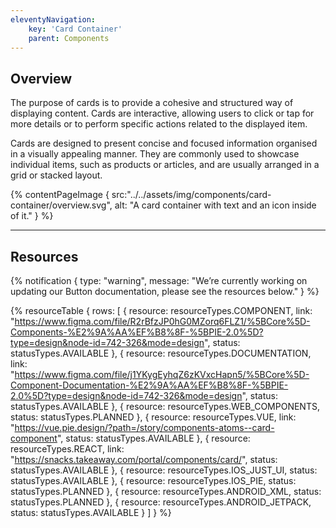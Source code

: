 ```yaml
---
eleventyNavigation:
    key: 'Card Container'
    parent: Components
---
```


## Overview

The purpose of cards is to provide a cohesive and structured way of displaying content. Cards are interactive, allowing users to click or tap for more details or to perform specific actions related to the displayed item.

Cards are designed to present concise and focused information organised in a visually appealing manner. They are commonly used to showcase individual items, such as products or articles, and are usually arranged in a grid or stacked layout.


{% contentPageImage {
    src:"../../assets/img/components/card-container/overview.svg",
    alt: "A card container with text and an icon inside of it."
} %}

---

## Resources

{% notification {
  type: "warning",
  message: "We’re currently working on updating our Button documentation, please see the resources below."
} %}

{% resourceTable {
    rows: [
        {
            resource: resourceTypes.COMPONENT,
            link: "https://www.figma.com/file/R2rBfzJP0hG0MZorq6FLZ1/%5BCore%5D-Components-%E2%9A%AA%EF%B8%8F-%5BPIE-2.0%5D?type=design&node-id=742-326&mode=design",
            status: statusTypes.AVAILABLE
        },
        {
            resource: resourceTypes.DOCUMENTATION,
            link: "https://www.figma.com/file/j1YKygEyhqZ6zKVxcHapn5/%5BCore%5D-Component-Documentation-%E2%9A%AA%EF%B8%8F-%5BPIE-2.0%5D?type=design&node-id=742-326&mode=design",
            status: statusTypes.AVAILABLE
        },
        {
            resource: resourceTypes.WEB_COMPONENTS,
            status: statusTypes.PLANNED
        },
        {
            resource: resourceTypes.VUE,
            link: "https://vue.pie.design/?path=/story/components-atoms--card-component",
            status: statusTypes.AVAILABLE
        },
        {
            resource: resourceTypes.REACT,
            link: "https://snacks.takeaway.com/portal/components/card/",
            status: statusTypes.AVAILABLE
        },
        {
            resource: resourceTypes.IOS_JUST_UI,
            status: statusTypes.AVAILABLE
        },
        {
            resource: resourceTypes.IOS_PIE,
            status: statusTypes.PLANNED
        },
        {
            resource: resourceTypes.ANDROID_XML,
            status: statusTypes.PLANNED
        },
        {
            resource: resourceTypes.ANDROID_JETPACK,
            status: statusTypes.AVAILABLE
        }
    ]
} %}
